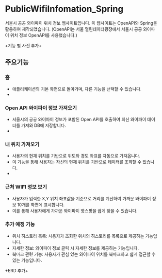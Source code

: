 # PublicWifiInfomation_Spring
서울시 공공 와이파이 위치 정보 웹사이트입니다. 
이 웹사이트는 OpenAPI와 Spring을 활용하여 제작되었습니다. (OpenAPI는 서울 열린데이터광장에서 서울시 공공 와이파이 위치 정보 OpenAPI를 사용했습니다.)

+기능 별 사진 추가+

## 주요기능
### 홈
- 애플리케이션의 기본 화면으로 돌아가며, 다른 기능을 선택할 수 있습니다.
- 
### Open API 와이파이 정보 가져오기
- 서울시의 공공 와이파이 정보가 포함된 Open API를 호출하여 최신 와이파이 데이터를 가져와 DB에 저장합니다.
- 
### 내 위치 가져오기
- 사용자의 현재 위치를 기반으로 위도와 경도 좌표를 자동으로 가져옵니다.
- 이 기능을 통해 사용자는 자신의 현재 위치를 기반으로 데이터를 조회할 수 있습니다.
- 
### 근처 WIFI 정보 보기
- 사용자가 입력한 X,Y 위치 좌표값을 기준으로 거리를 계산하여 가까운 와이파이 정보 10개를 화면에 표시합니다.
- 이를 통해 사용자에게 가까운 와이파이 핫스팟을 쉽게 찾을 수 있습니다.

### 추가 예정 기능
- 위치 히스토리 목록: 사용자가 조회한 위치의 히스토리를 목록으로 제공하는 기능입니다.
- 자세한 정보: 와이파이 정보 클릭 시 자세한 정보를 제공하는 기능입니다.
- 북마크 관련 기능: 사용자가 관심 있는 와이파이 위치를 북마크하고 쉽게 접근할 수 있는 기능입니다.

+ERD 추가+
